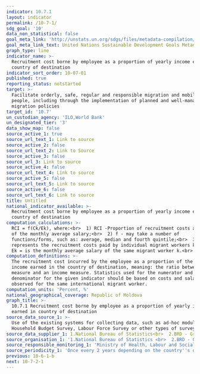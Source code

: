 ```yaml
---
indicator: 10.7.1
layout: indicator
permalink: /10-7-1/
sdg_goal: '10'
data_non_statistical: false
goal_meta_link: 'http://unstats.un.org/sdgs/files/metadata-compilation/Metadata-Goal-10.pdf'
goal_meta_link_text: United Nations Sustainable Development Goals Metadata (pdf 564kB)
graph_type: line
indicator_name: >-
  Recruitment cost borne by employee as a proportion of yearly income earned in
  country of destination
indicator_sort_order: 10-07-01
published: true
reporting_status: notstarted
target: >-
  Facilitate orderly, safe, regular and responsible migration and mobility of
  people, including through the implementation of planned and well-managed
  migration policies
target_id: '10.7'
un_custodian_agency: 'ILO,World Bank'
un_designated_tier: '3'
data_show_map: false
source_active_1: true
source_url_text_1: Link to source
source_active_2: false
source_url_text_2: Link to Source
source_active_3: false
source_url_3: Link to source
source_active_4: false
source_url_text_4: Link to source
source_active_5: false
source_url_text_5: Link to source
source_active_6: false
source_url_text_6: Link to source
title: Untitled
national_indicator_available: >-
  Recruitment cost borne by employee as a proportion of yearly income earned in
  country of destination
computation_calculations: >-
  RCI = f(Ck/Ek), where:<br>  1) RCI -Proportion of recruitment costs abroad out
  of the monthly average salary;<br>  2) f - may take a number of
  functions/forms, such as: average, median and fourth quintile;<br>  3) Ck =
  represents the recruitment costs paid by individual migrant workers k;<br>  4)
  Ek = is the monthly average salary of the same migrant worker k.<br>
computation_definitions: >-
  The recruitment cost incurred by the employee as a proportion of the monthly
  income earned in the country of destination, meaning: the ratio between cost
  measure and an income measure. Statistics used for the numerator and
  denominator for the given indicator should be based on costs and salaries
  observed for the same international migrant worker.
computation_units: 'Percent, %'
national_geographical_coverage: Republic of Moldova
graph_title: >-
  10.7.1 Recruitment cost borne by employee as a proportion of yearly income
  earned in country of destination
source_data_source_1: >-
  Use of the existing systems for collecting data, such as ad-hoc module in
  Household Budget Survey, Labour Force Survey or other types of surveys <br> 
source_data_supplier_1: 1.National Bureau of Statistics<br>  2.BRD - Groupe Société Générale
source_organisation_1: '1.National Bureau of Statistics <br>  2.BRD - Groupe Société Générale<br> '
source_responsible_monitoring_1: 'Ministry of Health, Labour and Social Protection'
source_periodicity_1: 'Once every 2 years depending on the country''s data collection capacity<br> '
previous: 10-6-1-b
next: 10-7-2-1
---
```

